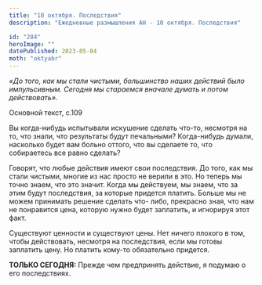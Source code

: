 ```yaml
---
title: "10 октября. Последствия"
description: "Ежедневные размышления АН - 10 октября. Последствия"

id: "284"
heroImage: ""
datePublished: 2023-05-04
moth: "oktyabr"
---
```


_«До того, как мы стали чистыми, большинство наших действий было импульсивным.
Сегодня мы стараемся вначале думать и потом действовать»._

Основной текст, с.109

Вы когда-нибудь испытывали искушение сделать что-то, несмотря на то, что
знали, что результаты будут печальными? Когда-нибудь думали, насколько будет
вам больно оттого, что вы сделаете то, что собираетесь все равно сделать?

Говорят, что любые действия имеют свои последствия. До того, как мы стали
чистыми, многие из нас просто не верили в это. Но теперь мы точно знаем, что
это значит. Когда мы действуем, мы знаем, что за этим будут последствия, за
которые придется платить. Больше мы не можем принимать решение сделать что-
либо, прекрасно зная, что нам не понравится цена, которую нужно будет
заплатить, и игнорируя этот факт.

Существуют ценности и существуют цены. Нет ничего плохого в том, чтобы
действовать, несмотря на последствия, если мы готовы заплатить цену. Но
платить кому-то обязательно придется.

**ТОЛЬКО СЕГОДНЯ:** Прежде чем предпринять действие, я подумаю о его
последствиях.
